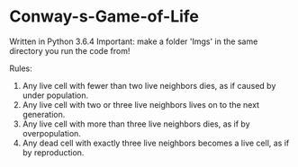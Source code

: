 # Conway-s-Game-of-Life
Written in Python 3.6.4
Important: make a folder 'Imgs' in the same directory you run the code from!

Rules:
1. Any live cell with fewer than two live neighbors dies, as if caused by under population.
2. Any live cell with two or three live neighbors lives on to the next generation.
3. Any live cell with more than three live neighbors dies, as if by overpopulation.
4. Any dead cell with exactly three live neighbors becomes a live cell, as if by reproduction.
